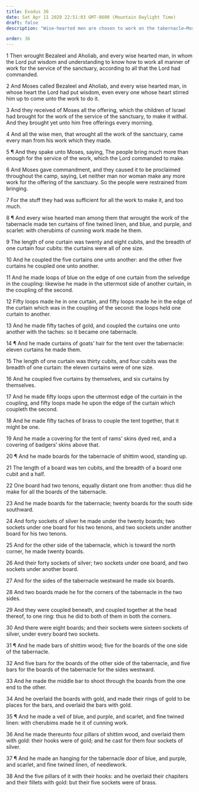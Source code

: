 ```yaml
---
title: Exodus 36
date: Sat Apr 11 2020 22:51:03 GMT-0600 (Mountain Daylight Time)
draft: false
description: "Wise-hearted men are chosen to work on the tabernacle—Moses restrains the people from donating any more material."

order: 36
---
```

    
1 Then wrought Bezaleel and Aholiab, and every wise hearted man, in whom the Lord put wisdom and understanding to know how to work all manner of work for the service of the sanctuary, according to all that the Lord had commanded.

2 And Moses called Bezaleel and Aholiab, and every wise hearted man, in whose heart the Lord had put wisdom, even every one whose heart stirred him up to come unto the work to do it.

3 And they received of Moses all the offering, which the children of Israel had brought for the work of the service of the sanctuary, to make it withal. And they brought yet unto him free offerings every morning.

4 And all the wise men, that wrought all the work of the sanctuary, came every man from his work which they made.

5 ¶ And they spake unto Moses, saying, The people bring much more than enough for the service of the work, which the Lord commanded to make.

6 And Moses gave commandment, and they caused it to be proclaimed throughout the camp, saying, Let neither man nor woman make any more work for the offering of the sanctuary. So the people were restrained from bringing.

7 For the stuff they had was sufficient for all the work to make it, and too much.

8 ¶ And every wise hearted man among them that wrought the work of the tabernacle made ten curtains of fine twined linen, and blue, and purple, and scarlet: with cherubims of cunning work made he them.

9 The length of one curtain was twenty and eight cubits, and the breadth of one curtain four cubits: the curtains were all of one size.

10 And he coupled the five curtains one unto another: and the other five curtains he coupled one unto another.

11 And he made loops of blue on the edge of one curtain from the selvedge in the coupling: likewise he made in the uttermost side of another curtain, in the coupling of the second.

12 Fifty loops made he in one curtain, and fifty loops made he in the edge of the curtain which was in the coupling of the second: the loops held one curtain to another.

13 And he made fifty taches of gold, and coupled the curtains one unto another with the taches: so it became one tabernacle.

14 ¶ And he made curtains of goats’ hair for the tent over the tabernacle: eleven curtains he made them.

15 The length of one curtain was thirty cubits, and four cubits was the breadth of one curtain: the eleven curtains were of one size.

16 And he coupled five curtains by themselves, and six curtains by themselves.

17 And he made fifty loops upon the uttermost edge of the curtain in the coupling, and fifty loops made he upon the edge of the curtain which coupleth the second.

18 And he made fifty taches of brass to couple the tent together, that it might be one.

19 And he made a covering for the tent of rams’ skins dyed red, and a covering of badgers’ skins above that.

20 ¶ And he made boards for the tabernacle of shittim wood, standing up.

21 The length of a board was ten cubits, and the breadth of a board one cubit and a half.

22 One board had two tenons, equally distant one from another: thus did he make for all the boards of the tabernacle.

23 And he made boards for the tabernacle; twenty boards for the south side southward.

24 And forty sockets of silver he made under the twenty boards; two sockets under one board for his two tenons, and two sockets under another board for his two tenons.

25 And for the other side of the tabernacle, which is toward the north corner, he made twenty boards.

26 And their forty sockets of silver; two sockets under one board, and two sockets under another board.

27 And for the sides of the tabernacle westward he made six boards.

28 And two boards made he for the corners of the tabernacle in the two sides.

29 And they were coupled beneath, and coupled together at the head thereof, to one ring: thus he did to both of them in both the corners.

30 And there were eight boards; and their sockets were sixteen sockets of silver, under every board two sockets.

31 ¶ And he made bars of shittim wood; five for the boards of the one side of the tabernacle.

32 And five bars for the boards of the other side of the tabernacle, and five bars for the boards of the tabernacle for the sides westward.

33 And he made the middle bar to shoot through the boards from the one end to the other.

34 And he overlaid the boards with gold, and made their rings of gold to be places for the bars, and overlaid the bars with gold.

35 ¶ And he made a veil of blue, and purple, and scarlet, and fine twined linen: with cherubims made he it of cunning work.

36 And he made thereunto four pillars of shittim wood, and overlaid them with gold: their hooks were of gold; and he cast for them four sockets of silver.

37 ¶ And he made an hanging for the tabernacle door of blue, and purple, and scarlet, and fine twined linen, of needlework.

38 And the five pillars of it with their hooks: and he overlaid their chapiters and their fillets with gold: but their five sockets were of brass.
